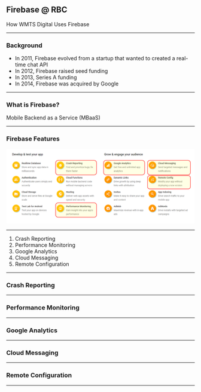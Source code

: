 ## Firebase @ RBC

How WMTS Digital Uses Firebase

---

### Background

- In 2011, Firebase evolved from a startup that wanted to created a real-time chat API
- In 2012, Firebase raised seed funding
- In 2013, Series A funding
- In 2014, Firebase was acquired by Google

---

### What is Firebase?

Mobile Backend as a Service (MBaaS)

---

### Firebase Features

![Firebase Features](https://github.com/ken-mau-rbc/presentation-firebase/raw/master/firebase-features.png)

---

1. Crash Reporting
2. Performance Monitoring
3. Google Analytics
4. Cloud Messaging
5. Remote Configuration

---

### Crash Reporting

---

### Performance Monitoring

---

### Google Analytics

---

### Cloud Messaging

---

### Remote Configuration

---
